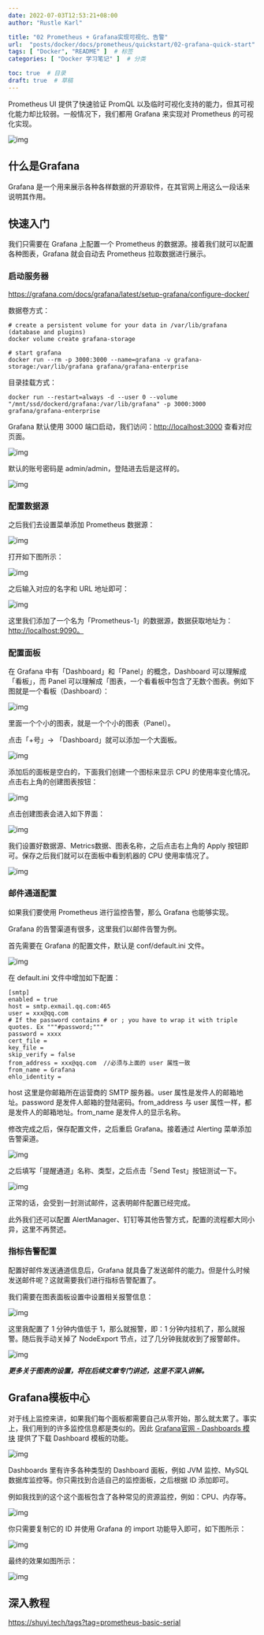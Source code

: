 ```yaml
---
date: 2022-07-03T12:53:21+08:00
author: "Rustle Karl"

title: "02 Prometheus + Grafana实现可视化、告警"
url:  "posts/docker/docs/prometheus/quickstart/02-grafana-quick-start"  # 永久链接
tags: [ "Docker", "README" ]  # 标签
categories: [ "Docker 学习笔记" ]  # 分类

toc: true  # 目录
draft: true  # 草稿
---
```


Prometheus UI 提供了快速验证 PromQL 以及临时可视化支持的能力，但其可视化能力却比较弱。一般情况下，我们都用 Grafana 来实现对 Prometheus 的可视化实现。

![img](http://dd-static.jd.com/ddimg/jfs/t1/200784/26/24544/64811/62c1217eE828c7659/a47fc80c10a34a4c.jpg)

## 什么是Grafana

Grafana 是一个用来展示各种各样数据的开源软件，在其官网上用这么一段话来说明其作用。

## 快速入门

我们只需要在 Grafana 上配置一个 Prometheus 的数据源。接着我们就可以配置各种图表，Grafana 就会自动去 Prometheus 拉取数据进行展示。

### 启动服务器

https://grafana.com/docs/grafana/latest/setup-grafana/configure-docker/

数据卷方式：

```shell
# create a persistent volume for your data in /var/lib/grafana (database and plugins)
docker volume create grafana-storage

# start grafana
docker run --rm -p 3000:3000 --name=grafana -v grafana-storage:/var/lib/grafana grafana/grafana-enterprise
```

目录挂载方式：

```shell
docker run --restart=always -d --user 0 --volume "/mnt/ssd/dockerd/grafana:/var/lib/grafana" -p 3000:3000 grafana/grafana-enterprise
```

Grafana 默认使用 3000 端口启动，我们访问：[http://localhost:3000](http://localhost:3000/) 查看对应页面。

![img](http://dd-static.jd.com/ddimg/jfs/t1/44920/16/19427/16692/62c1217cEc6e7f106/1a8e4c62d81769db.jpg)

默认的账号密码是 admin/admin，登陆进去后是这样的。

![img](http://dd-static.jd.com/ddimg/jfs/t1/16580/32/16670/29480/62c1217cEc68614ad/17b17001bd1d8ddf.jpg)

### 配置数据源

之后我们去设置菜单添加 Prometheus 数据源：

![img](http://dd-static.jd.com/ddimg/jfs/t1/102989/4/30631/10421/62c1217cEef5f0723/384ea0dda1b76176.jpg)

打开如下图所示：

![img](http://dd-static.jd.com/ddimg/jfs/t1/41044/2/19272/18946/62c1217cE7bc46fa2/7d70307f46cc868c.jpg)

之后输入对应的名字和 URL 地址即可：

![img](http://dd-static.jd.com/ddimg/jfs/t1/190818/7/26434/26289/62c1217dE80ead6c8/c439683442c90cfd.jpg)

这里我们添加了一个名为「Prometheus-1」的数据源，数据获取地址为：[http://localhost:9090。](http://localhost:9090。/)

### 配置面板

在 Grafana 中有「Dashboard」和「Panel」的概念，Dashboard 可以理解成「看板」，而 Panel 可以理解成「图表，一个看看板中包含了无数个图表。例如下图就是一个看板（Dashboard）：

![img](http://dd-static.jd.com/ddimg/jfs/t1/53739/35/20406/82557/62c1217eEe04f208d/52ad1afa71a254c8.jpg)

里面一个个小的图表，就是一个个小的图表（Panel）。

点击「+号」-> 「Dashboard」就可以添加一个大面板。

![img](http://dd-static.jd.com/ddimg/jfs/t1/115745/31/27998/11731/62c1217cE943d3c2d/8ddf2df5c54855a0.jpg)

添加后的面板是空白的，下面我们创建一个图标来显示 CPU 的使用率变化情况。点击右上角的创建图表按钮：

![img](http://dd-static.jd.com/ddimg/jfs/t1/30904/3/16214/13425/62c1217eEf3eda939/6460420e1002e2c7.jpg)

点击创建图表会进入如下界面：

![img](http://dd-static.jd.com/ddimg/jfs/t1/73847/9/19897/58928/62c1217eE55181070/2b7c8eb910993186.jpg)

我们设置好数据源、Metrics数据、图表名称，之后点击右上角的 Apply 按钮即可。保存之后我们就可以在面板中看到机器的 CPU 使用率情况了。

![img](http://dd-static.jd.com/ddimg/jfs/t1/60196/5/19360/21952/62c1217dEcda49755/4120b11159418d35.jpg)

### 邮件通道配置

如果我们要使用 Prometheus 进行监控告警，那么 Grafana 也能够实现。

Grafana 的告警渠道有很多，这里我们以邮件告警为例。

首先需要在 Grafana 的配置文件，默认是 conf/default.ini 文件。

![img](http://dd-static.jd.com/ddimg/jfs/t1/72268/12/19469/8552/62c1217dEb5ef9dc4/c2dacc6653302f90.jpg)

在 default.ini 文件中增加如下配置：

```
[smtp]
enabled = true
host = smtp.exmail.qq.com:465
user = xxx@qq.com
# If the password contains # or ; you have to wrap it with triple quotes. Ex """#password;"""
password = xxxx
cert_file =
key_file =
skip_verify = false
from_address = xxx@qq.com  //必须与上面的 user 属性一致
from_name = Grafana
ehlo_identity =
```

host 这里是你邮箱所在运营商的 SMTP 服务器。user 属性是发件人的邮箱地址。password 是发件人邮箱的登陆密码。from_address 与 user 属性一样，都是发件人的邮箱地址。from_name 是发件人的显示名称。

修改完成之后，保存配置文件，之后重启 Grafana。接着通过 Alerting 菜单添加告警渠道。

![img](http://dd-static.jd.com/ddimg/jfs/t1/7925/40/17179/27370/62c1217dE82c1c7a9/486c96fe7c5393f6.jpg)

之后填写「提醒通道」名称、类型，之后点击「Send Test」按钮测试一下。

![img](http://dd-static.jd.com/ddimg/jfs/t1/202394/8/15972/28109/62c1217eE9a0aa6f1/b5fa2b3b90962743.jpg)

正常的话，会受到一封测试邮件，这表明邮件配置已经完成。

此外我们还可以配置 AlertManager、钉钉等其他告警方式，配置的流程都大同小异，这里不再赘述。

### 指标告警配置

配置好邮件发送通道信息后，Grafana 就具备了发送邮件的能力。但是什么时候发送邮件呢？这就需要我们进行指标告警配置了。

我们需要在图表面板设置中设置相关报警信息：

![img](http://dd-static.jd.com/ddimg/jfs/t1/112007/12/28715/29992/62c1217dEf7439385/78948b6265dea0cd.jpg)

这里我配置了 1 分钟内值低于 1，那么就报警，即：1 分钟内挂机了，那么就报警。随后我手动关掉了 NodeExport 节点，过了几分钟我就收到了报警邮件。

![img](http://dd-static.jd.com/ddimg/jfs/t1/159318/17/24378/24838/62c1217dE795e9772/c7c360e4dff073a0.jpg)

***更多关于图表的设置，将在后续文章专门讲述，这里不深入讲解。***

## Grafana模板中心

对于线上监控来讲，如果我们每个面板都需要自己从零开始，那么就太累了。事实上，我们用到的许多监控信息都是类似的。因此 [Grafana官网 - Dashboards 模块](https://grafana.com/grafana/dashboards) 提供了下载 Dashboard 模板的功能。

![img](http://dd-static.jd.com/ddimg/jfs/t1/199781/25/26037/69849/62c1217eEd8aea16d/a9206046ef0ee70b.jpg)

Dashboards 里有许多各种类型的 Dashboard 面板，例如 JVM 监控、MySQL 数据库监控等。你只需找到合适自己的监控面板，之后根据 ID 添加即可。

例如我找到的这个这个面板包含了各种常见的资源监控，例如：CPU、内存等。

![img](http://dd-static.jd.com/ddimg/jfs/t1/130484/9/27584/74039/62c1217dE4a0eebee/4933b6036d3459d8.jpg)

你只需要复制它的 ID 并使用 Grafana 的 import 功能导入即可，如下图所示：

![img](http://dd-static.jd.com/ddimg/jfs/t1/85410/4/26203/8318/62c1217cE8e58d0b0/a1ccb044d6d01273.jpg)

最终的效果如图所示：

![img](http://dd-static.jd.com/ddimg/jfs/t1/17439/22/17605/109544/62c1217fE1638aa65/29b14b8d34aed53d.jpg)

## 深入教程

https://shuyi.tech/tags?tag=prometheus-basic-serial
